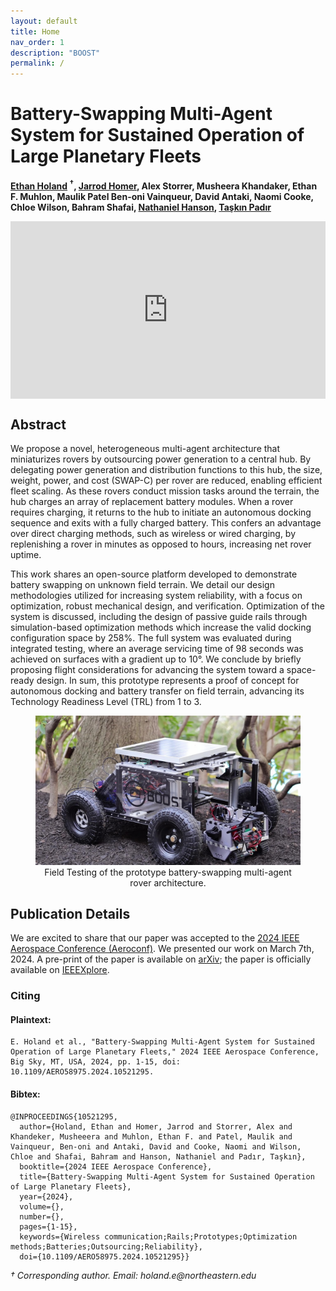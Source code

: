 ```yaml
---
layout: default
title: Home
nav_order: 1
description: "BOOST"
permalink: /
---
```



<html lang="en-US">
<head>
  <meta charset="UTF-8">
  <meta name="viewpoint" content="width=device-width, initial-scale=1.0">
  <!--<link rel="stylesheet" href="style.css"> -->
  <title>Battery-Swapping Multi-Agent System for Sustained Operation of Large Planetary Fleets</title>
</head>
<body>
  <div class="header-adder">
    <div class="title_set">
      <h1>Battery-Swapping Multi-Agent System for Sustained Operation of Large Planetary Fleets</h1>
    </div>
    <div class="names">
      <p><strong> <a href = https://ethanholand.com/">Ethan Holand</a> <sup>†</sup>, <a href =https://www.jarrod-homer.com/>Jarrod Homer</a>, Alex Storrer, Musheera Khandaker, Ethan F. Muhlon, Maulik Patel Ben-oni Vainqueur, David Antaki, Naomi Cooke, Chloe Wilson, Bahram Shafai, <a  href="https://nhanson.io/"  >Nathaniel Hanson</a>, <a  href="https://www.tpadir.info/">Taşkın Padır</a></strong></p>
  </div>

  <div>
    <div style="position:relative;padding-top:56.25%;">
      <iframe src="https://www.youtube.com/embed/pb5BIy4iOmw?si=D0DkIgj3zFI2LxPv"  title="YouTube video player" frameborder="0" allow="accelerometer; autoplay; clipboard-write; encrypted-media; gyroscope; picture-in-picture" allowfullscreen style="position:absolute;top:0;left:0;width:100%;height:100%;"></iframe>
    </div>
  </div>

  </div>
  <h2>Abstract</h2>
  <p>We propose a novel, heterogeneous multi-agent architecture that miniaturizes rovers by outsourcing power generation to a central hub. By delegating power generation and distribution functions to this hub, the size, weight, power, and cost (SWAP-C) per rover are reduced, enabling efficient fleet scaling. As these rovers conduct mission tasks around the terrain, the hub charges an array of replacement battery modules. When a rover requires charging, it returns to the hub to initiate an autonomous docking sequence and exits with a fully charged battery. This confers an advantage over direct charging methods, such as wireless or wired charging, by replenishing a rover in minutes as opposed to hours, increasing net rover uptime.</p>
  <p>This work shares an open-source platform developed to demonstrate battery swapping on unknown field terrain. We detail our design methodologies utilized for increasing system reliability, with a focus on optimization, robust mechanical design, and verification. Optimization of the system is discussed, including the design of passive guide rails through simulation-based optimization methods which increase the valid docking configuration space by 258%. The full system was evaluated during integrated testing, where an average servicing time of 98 seconds was achieved on surfaces with a gradient up to 10°. We conclude by briefly proposing flight considerations for advancing the system toward a space-ready design. In sum, this prototype represents a proof of concept for autonomous docking and battery transfer on field terrain, advancing its Technology Readiness Level (TRL) from 1 to 3.</p>

<div style="text-align: center;">
  <figure>
      <img src="./media/boostglamour.jpg" alt="Prototype System Pictured Outdoors">
    <figcaption>Field Testing of the prototype battery-swapping multi-agent rover architecture.
    </figcaption>
  </figure>
</div>

<h2>Publication Details</h2>
<p>We are excited to share that our paper was accepted to the <a href="https://www.aeroconf.org/" >2024 IEEE Aerospace Conference (Aeroconf)</a>. We presented our work on March 7th, 2024. A pre-print of the paper is available on <a href="https://arxiv.org/abs/2401.08497">arXiv</a>; the paper is officially available on <a href="https://ieeexplore.ieee.org/abstract/document/10521295">IEEEXplore</a>.</p>

### Citing

#### Plaintext: 

```
E. Holand et al., "Battery-Swapping Multi-Agent System for Sustained Operation of Large Planetary Fleets," 2024 IEEE Aerospace Conference, Big Sky, MT, USA, 2024, pp. 1-15, doi: 10.1109/AERO58975.2024.10521295.
```

#### Bibtex:

```
@INPROCEEDINGS{10521295,
  author={Holand, Ethan and Homer, Jarrod and Storrer, Alex and Khandeker, Musheeera and Muhlon, Ethan F. and Patel, Maulik and Vainqueur, Ben-oni and Antaki, David and Cooke, Naomi and Wilson, Chloe and Shafai, Bahram and Hanson, Nathaniel and Padır, Taşkın},
  booktitle={2024 IEEE Aerospace Conference}, 
  title={Battery-Swapping Multi-Agent System for Sustained Operation of Large Planetary Fleets}, 
  year={2024},
  volume={},
  number={},
  pages={1-15},
  keywords={Wireless communication;Rails;Prototypes;Optimization methods;Batteries;Outsourcing;Reliability},
  doi={10.1109/AERO58975.2024.10521295}}

```


</body>
</html>
<p><i>† Corresponding author. Email: holand.e@northeastern.edu</i></p>
